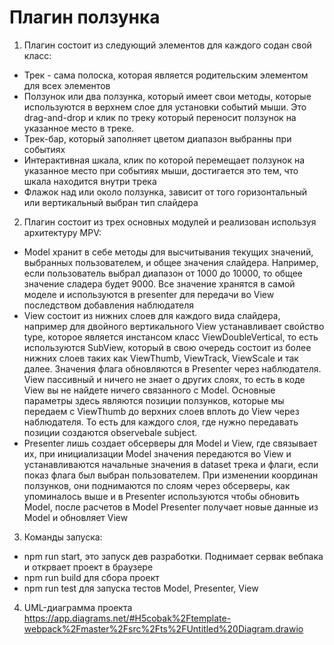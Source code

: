 # Плагин ползунка

1. Плагин состоит из следующий элементов для каждого содан свой класс:

- Трек - сама полоска, которая является родительским элементом для всех элементов
- Ползунок или два ползунка, который имеет свои методы, которые используются в верхнем слое для установки событий мыши.
  Это drag-and-drop и клик по треку который переносит ползунок на указанное место в треке.
- Трек-бар, который заполняет цветом диапазон выбранны при событиях
- Интерактивная шкала, клик по которой перемещает ползунок на указанное место при событиях мыши, достигается это тем, что шкала находится внутри трека
- Флажок над или около ползунка, зависит от того горизонтальный или вертикальный выбран тип слайдера

2. Плагин состоит из трех основных модулей и реализован используя архитектуру MPV:

- Model хранит в себе методы для высчитывания текущих значений, выбранных пользователем, и общее значения слайдера. Например, если пользователь выбрал диапазон от 1000 до 10000, то общее значение сладера будет 9000. Все значение хранятся в самой моделе и используются в presenter для передачи во View последством добавления наблюдателя
- View состоит из нижних слоев для каждого вида слайдера, например для двойного вертикального View устанавливает свойство type, которое является инстансом класс ViewDoubleVertical, то есть используются SubView, который в свою очередь состоит из более нижних слоев таких как ViewThumb, ViewTrack, ViewScale и так далее.
  Значения флага обновляются в Presenter через наблюдателя. View пассивный и ничего не знает о других слоях, то есть в коде View вы не найдете ничего связанного с Model.
  Основные параметры здесь являются позиции ползунков, которые мы передаем с ViewThumb до верхних слоев вплоть до View через наблюдателя. То есть для каждого слоя, где нужно передавать позиции создаются observebale subject.
- Presenter лишь создает обсерверы для Model и View, где связывает их, при инициализации Model значения передаются во View и устанавливаются начальные значения в dataset трека и флаги, если показ флага был выбран пользователем.
  При изменении координан ползунков, они поднимаются по слоям через обсерверы, как упоминалось выше и в Presenter используются чтобы обновить Model, после расчетов в Model Presenter получает новые данные из Model и обновляет View

3. Команды запуска:

- npm run start, это запуск дев разработки. Поднимает сервак вебпака и открвает проект в браузере
- npm run build для сбора проект
- npm run test для запуска тестов Model, Presenter, View

4. UML-диаграмма проекта https://app.diagrams.net/#H5cobak%2Ftemplate-webpack%2Fmaster%2Fsrc%2Fts%2FUntitled%20Diagram.drawio
